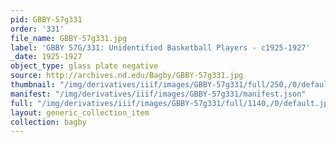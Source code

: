 ```yaml
---
pid: GBBY-57g331
order: '331'
file_name: GBBY-57g331.jpg
label: 'GBBY 57G/331: Unidentified Basketball Players - c1925-1927'
_date: 1925-1927
object_type: glass plate negative
source: http://archives.nd.edu/Bagby/GBBY-57g331.jpg
thumbnail: "/img/derivatives/iiif/images/GBBY-57g331/full/250,/0/default.jpg"
manifest: "/img/derivatives/iiif/images/GBBY-57g331/manifest.json"
full: "/img/derivatives/iiif/images/GBBY-57g331/full/1140,/0/default.jpg"
layout: generic_collection_item
collection: bagby
---
```

